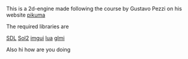 This is a 2d-engine made following the course by Gustavo Pezzi on his website [pikuma](www.pikuma.com)

The required libraries are 

[SDL]([https://www.libsdl.org/)
[Sol2](github.com/ThePhD/sol2)
[imgui](https://github.com/ocornut/imgui)
[lua](https://github.com/lua/lua)
[glmi](https://github.com/g-truc/glmi)


Also hi how are you doing
 
